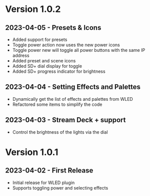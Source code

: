 # Version 1.0.2

## 2023-04-05 - Presets & Icons
  - Added support for presets
  - Toggle power action now uses the new power icons
  - Toggle power new will toggle all power buttons with the same IP address
  - Added preset and scene icons
  - Added SD+ dial display for toggle
  - Added SD+ progress indicator for brightness

## 2023-04-04 - Setting Effects and Palettes
  - Dynamically get the list of effects and palettes from WLED
  - Refactored some items to simplify the code

## 2023-04-03 - Stream Deck + support
  - Control the brightness of the lights via the dial

# Version 1.0.1
## 2023-04-02 - First Release
  - Initial release for WLED plugin
  - Supports toggling power and selecting effects
